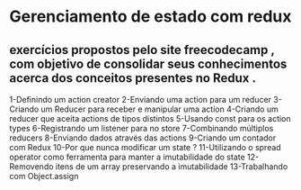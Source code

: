 # Gerenciamento de estado com redux

## exercícios propostos pelo site freecodecamp , com objetivo de consolidar seus conhecimentos acerca dos conceitos presentes no Redux .

1-Definindo um action creator
2-Enviando uma action para um reducer
3-Criando um Reducer para receber e manipular uma action
4-Criando um reducer que aceita actions de tipos distintos
5-Usando const para os action types
6-Registrando um listener para no store
7-Combinando múltiplos reducers
8-Enviando dados através das actions
9-Criando um contador com Redux
10-Por que nunca modificar um state ?
11-Utilizando o spread operator como ferramenta para manter a imutabilidade do state
12-Removendo itens de um array preservando a imutabilidade
13-Trabalhando com Object.assign

